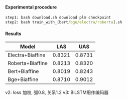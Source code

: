 #### Experimental procedure

```cmd
step1: bash download.sh download plm checkpoint
step2: bash train_with_[bert/bge/electra/roberta].sh
```

#### Results

| Model            | LAS | UAS |
|------------------|-----------|-----------|
| Electra+Biaffine | 0.8321    | 0.8731    |
| Roberta+Biaffine | 0.8213    | 0.8320    |
| Bert+Biaffine    | 0.8019    | 0.8243    |
| Bge+Biaffine     | 0.8710    | 0.9012    |

v2: loss 加权, 弧0.8, 关系1.2
v3: BiLSTM用作编码器